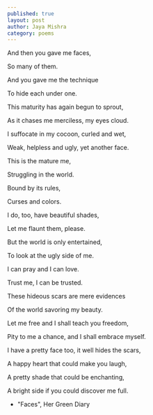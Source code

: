 ```yaml
---
published: true
layout: post
author: Jaya Mishra
category: poems
---
```

And then you gave me faces,

So many of them.


And you gave me the technique

To hide each under one.


This maturity has again begun to sprout,

As it chases me merciless, my eyes cloud.

I suffocate in my cocoon, curled and wet,

Weak, helpless and ugly, yet another face.


This is the mature me,

Struggling in the world.

Bound by its rules, 

Curses and colors.


I do, too, have beautiful shades,

Let me flaunt them, please.

But the world is only entertained,

To look at the ugly side of me.


I can pray and I can love.

Trust me, I can be trusted.

These hideous scars are mere evidences

Of the world savoring my beauty.


Let me free and I shall teach you freedom,

Pity to me a chance, and I shall embrace myself.

I have a pretty face too, it well hides the scars,

A happy heart that could make you laugh,

A pretty shade that could be enchanting,

A bright side if you could discover me full.


- "Faces", Her Green Diary
